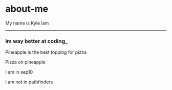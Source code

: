 # about-me
My name is Kyle lam

--------------------------

### Im way better at coding_ ##
</angled>
Pineapple is the best topping for pizza

Pizza on pineapple

I am in sep10

I am not in pathfinders
